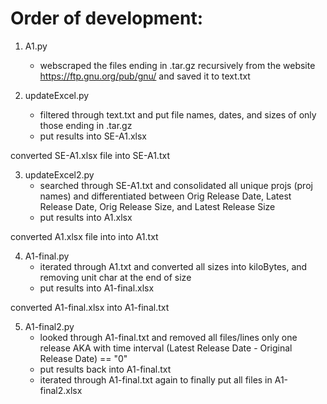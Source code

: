 # Order of development:
1. A1.py 
    - webscraped the files ending in .tar.gz recursively from the website https://ftp.gnu.org/pub/gnu/ and saved it to text.txt

2. updateExcel.py
    - filtered through text.txt and put file names, dates, and sizes of only those ending in .tar.gz
    - put results into SE-A1.xlsx

converted SE-A1.xlsx file into SE-A1.txt

3. updateExcel2.py
    - searched through SE-A1.txt and consolidated all unique projs (proj names) and differentiated between Orig Release Date, Latest Release Date, Orig Release Size, and Latest Release Size
    - put results into A1.xlsx

converted A1.xlsx file into into A1.txt

4. A1-final.py
    - iterated through A1.txt and converted all sizes into kiloBytes, and removing unit char at the end of size
    - put results into A1-final.xlsx

converted A1-final.xlsx into A1-final.txt

5. A1-final2.py
    - looked through A1-final.txt and removed all files/lines only one release AKA with time interval (Latest Release Date - Original Release Date) == "0"
    - put results back into A1-final.txt
    - iterated through A1-final.txt again to finally put all files in A1-final2.xlsx
